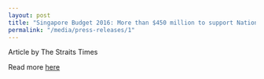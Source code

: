 ```yaml
---
layout: post
title: "Singapore Budget 2016: More than $450 million to support National Robotics Programme over next 3 years"
permalink: "/media/press-releases/1"
---
```

Article by The Straits Times

Read more [here](https://www.straitstimes.com/business/economy/singapore-budget-2016-more-than-450-million-to-support-national-robotics-programme)